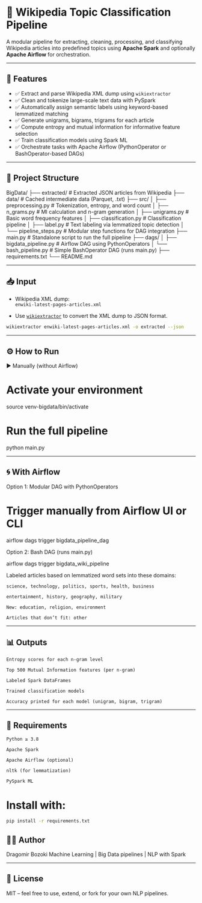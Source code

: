# 🧠 Wikipedia Topic Classification Pipeline

A modular pipeline for extracting, cleaning, processing, and classifying Wikipedia articles into predefined topics using **Apache Spark** and optionally **Apache Airflow** for orchestration.

---

## 🔧 Features

- ✅ Extract and parse Wikipedia XML dump using `wikiextractor`
- ✅ Clean and tokenize large-scale text data with PySpark
- ✅ Automatically assign semantic labels using keyword-based lemmatized matching
- ✅ Generate unigrams, bigrams, trigrams for each article
- ✅ Compute entropy and mutual information for informative feature selection
- ✅ Train classification models using Spark ML
- ✅ Orchestrate tasks with Apache Airflow (PythonOperator or BashOperator-based DAGs)

---

## 📁 Project Structure

BigData/
├── extracted/ # Extracted JSON articles from Wikipedia
├── data/ # Cached intermediate data (Parquet, .txt)
├── src/
│ ├── preprocessing.py      # Tokenization, entropy, and word count
│ ├── n_grams.py            # MI calculation and n-gram generation
│ ├── unigrams.py           # Basic word frequency features
│ ├── classification.py     # Classification pipeline
│ ├── label.py              # Text labeling via lemmatized topic detection
│ └── pipeline_steps.py     # Modular step functions for DAG integration
├── main.py                 # Standalone script to run the full pipeline
├── dags/
│ ├── bigdata_pipeline.py   # Airflow DAG using PythonOperators
│ └── bash_pipeline.py      # Simple BashOperator DAG (runs main.py)
├── requirements.txt
└── README.md


---

## 📥 Input

- Wikipedia XML dump:  
  `enwiki-latest-pages-articles.xml`

- Use [`wikiextractor`](https://github.com/attardi/wikiextractor) to convert the XML dump to JSON format.

```bash
wikiextractor enwiki-latest-pages-articles.xml -o extracted --json
```

---
## ⚙️ How to Run
▶️ Manually (without Airflow)

# Activate your environment
source venv-bigdata/bin/activate

# Run the full pipeline
python main.py

---

## 🌀 With Airflow
Option 1: Modular DAG with PythonOperators

# Trigger manually from Airflow UI or CLI
airflow dags trigger bigdata_pipeline_dag

Option 2: Bash DAG (runs main.py)

airflow dags trigger bigdata_wiki_pipeline

Labeled articles based on lemmatized word sets into these domains:

    science, technology, politics, sports, health, business

    entertainment, history, geography, military

    New: education, religion, environment

    Articles that don’t fit: other

---
## 📊 Outputs

    Entropy scores for each n-gram level

    Top 500 Mutual Information features (per n-gram)

    Labeled Spark DataFrames

    Trained classification models

    Accuracy printed for each model (unigram, bigram, trigram)

---
## 📌 Requirements

    Python ≥ 3.8

    Apache Spark

    Apache Airflow (optional)

    nltk (for lemmatization)

    PySpark ML

# Install with:
```bash
pip install -r requirements.txt
```
## 👨‍💻 Author

Dragomir Bozoki
Machine Learning | Big Data pipelines | NLP with Spark

---

## 📜 License

MIT – feel free to use, extend, or fork for your own NLP pipelines.